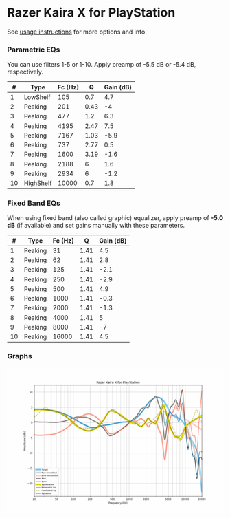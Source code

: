 # Razer Kaira X for PlayStation
See [usage instructions](https://github.com/jaakkopasanen/AutoEq#usage) for more options and info.

### Parametric EQs
You can use filters 1-5 or 1-10. Apply preamp of -5.5 dB or -5.4 dB, respectively.

|   # | Type      |   Fc (Hz) |    Q |   Gain (dB) |
|-----|-----------|-----------|------|-------------|
|   1 | LowShelf  |       105 | 0.7  |         4.7 |
|   2 | Peaking   |       201 | 0.43 |        -4   |
|   3 | Peaking   |       477 | 1.2  |         6.3 |
|   4 | Peaking   |      4195 | 2.47 |         7.5 |
|   5 | Peaking   |      7167 | 1.03 |        -5.9 |
|   6 | Peaking   |       737 | 2.77 |         0.5 |
|   7 | Peaking   |      1600 | 3.19 |        -1.6 |
|   8 | Peaking   |      2188 | 6    |         1.6 |
|   9 | Peaking   |      2934 | 6    |        -1.2 |
|  10 | HighShelf |     10000 | 0.7  |         1.8 |

### Fixed Band EQs
When using fixed band (also called graphic) equalizer, apply preamp of **-5.0 dB** (if available) and set gains manually with these parameters.

|   # | Type    |   Fc (Hz) |    Q |   Gain (dB) |
|-----|---------|-----------|------|-------------|
|   1 | Peaking |        31 | 1.41 |         4.5 |
|   2 | Peaking |        62 | 1.41 |         2.8 |
|   3 | Peaking |       125 | 1.41 |        -2.1 |
|   4 | Peaking |       250 | 1.41 |        -2.9 |
|   5 | Peaking |       500 | 1.41 |         4.9 |
|   6 | Peaking |      1000 | 1.41 |        -0.3 |
|   7 | Peaking |      2000 | 1.41 |        -1.3 |
|   8 | Peaking |      4000 | 1.41 |         5   |
|   9 | Peaking |      8000 | 1.41 |        -7   |
|  10 | Peaking |     16000 | 1.41 |         4.5 |

### Graphs
![](./Razer%20Kaira%20X%20for%20PlayStation.png)
